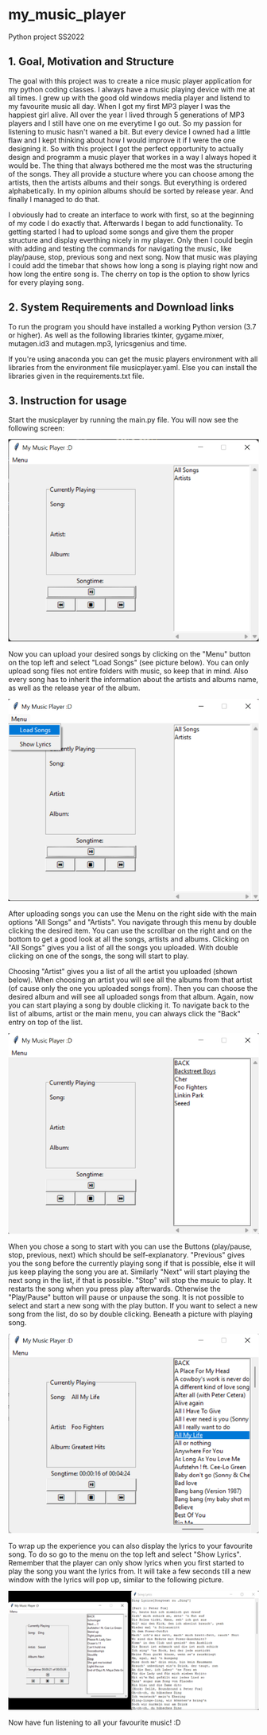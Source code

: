 # my_music_player
Python project SS2022

## 1. Goal, Motivation and Structure
The goal with this project was to create a nice music player application for my python coding classes. I always have a music playing device with me at all times. I grew up with the good old windows media player and listend to my favourite music all day. When I got my first MP3 player I was the happiest girl alive. All over the year I lived through 5 generations of MP3 players and I still have one on me everytime I go out. So my passion for listening to music hasn't waned a bit. But every device I owned had a little flaw and I kept thinking about how I would improve it if I were the one designing it. So with this project I got the perfect opportunity to actually design and programm a music player that workes in a way I always hoped it would be. The thing that always bothered me the most was the structuring of the songs. They all provide a stucture where you can choose among the artists, then the artists albums and their songs. But everything is ordered alphabetically. In my opinion albums should be sorted by release year. And finally I managed to do that.

I obviously had to create an interface to work with first, so at the beginning of my code I do exactly that. Afterwards I began to add functionality. To getting started I had to upload some songs and give them the proper structure and display everthing nicely in my player. Only then I could begin with adding and testing the commands for navigating the music, like play/pause, stop, previous song and next song. Now that music was playing I could add the timebar that shows how long a song is playing right now and how long the entire song is. The cherry on top is the option to show lyrics for every playing song.


## 2. System Requirements and Download links
To run the program you should have installed a working Python version (3.7 or higher). As well as the following libraries tkinter, gygame.mixer, mutagen.id3 and mutagen.mp3, lyricsgenius and time. 

If you're using anaconda you can get the music players environment with all libraries from the environment file musicplayer.yaml.
Else you can install the libraries given in the requirements.txt file.


## 3. Instruction for usage
Start the musicplayer by running the main.py file. You will now see the following screen:

![Image of started musicplayer](just_started_musicplayer.png)

Now you can upload your desired songs by clicking on the "Menu" button on the top left and select "Load Songs" (see picture below). You can only upload song files not entire folders with music, so keep that in mind. Also every song has to inherit the information about the artists and albums name, as well as the release year of the album. 

![Menu for loading songs](load_songs.png)

After uploading songs you can use the Menu on the right side with the main options "All Songs" and "Artists". You navigate through this menu by double clicking the desired item. You can use the scrollbar on the right and on the bottom to get a good look at all the songs, artists and albums. Clicking on "All Songs" gives you a list of all the songs you uploaded. With double clicking on one of the songs, the song will start to play. 

Choosing "Artist" gives you a list of all the artist you uploaded (shown below). When choosing an artist you will see all the albums from that artist (of cause only the one you uploaded songs from). Then you can choose the desired album and will see all uploaded songs from that album. Again, now you can start playing a song by double clicking it. To navigate back to the list of albums, artist or the main menu, you can always click the "Back" entry on top of the list.

![Menu after clicking "Artists"](artist_menu.png)

When you chose a song to start with you can use the Buttons (play/pause, stop, previous, next) which should be self-explanatory. "Previous" gives you the song before the currently playing song if that is possible, else it will jus keep playing the song you are at. Similarly "Next" will start playing the next song in the list, if that is possible. "Stop" will stop the msuic to play. It restarts the song when you press play afterwards. Otherwise the "Play/Pause" button will pause or unpause the song. It is not possible to select and start a new song with the play button. If you want to select a new song from the list, do so by double clicking. Beneath a picture with playing song.

![Display when song is playing](song_playing.png)

To wrap up the experience you can also display the lyrics to your favourite song. To do so go to the menu on the top left and select "Show Lyrics". Remember that the player can only show lyrics when you first started to play the song you want the lyrics from. It will take a few seconds till a new window with the lyrics will pop up, similar to the following picture.

![Lyrics window](show_lyrics.png)

Now have fun listening to all your favourite music! :D
